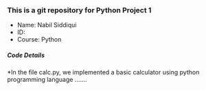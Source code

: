 ### This is a git repository for Python Project 1

- Name:     Nabil Siddiqui
- ID:       
- Course:   Python 


##### Code Details
*In the file calc.py, we implemented a basic calculator using python programming language ....... 
